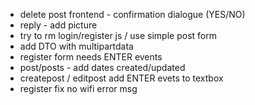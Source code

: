 - delete post frontend - confirmation dialogue (YES/NO)
- reply - add picture
- try to rm login/register js / use simple post form
- add DTO with multipartdata
- register form needs ENTER events
- post/posts - add dates created/updated
- createpost / editpost add ENTER evets to textbox
- register fix no wifi error msg

